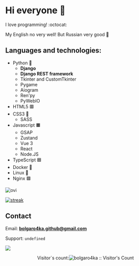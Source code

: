 # Hi everyone 👋

I love programming! :octocat:

My English no very well! But Russian very good 🎉

## Languages and technologies:
  - Python 🐍
    - **Django**
    - **Django REST framework**
    - Tkinter and CustomTkinter
    - Pygame
    - Aiogram
    - Ren'py
    - PyWebIO
  - HTML5 🟥
  - CSS3 🌈
    - SASS 
  - Javascript 🟧
    - GSAP
    - Zustand
    - Vue 3
    - React
    - Node.JS
  - TypeScript 🟦
  - Docker 🐳
  - Linux 🐧
  - Nginx 🟩
<!-- C++ 🟦 -->
<img src="https://github-readme-stats.vercel.app/api/top-langs?username=bolgaro4ka&show_icons=true&locale=en&layout=compact&theme=chartreuse-dark" alt="ovi" /> 

<!-- [![built with Codeium](https://codeium.com/badges/main)](https://codeium.com) -->
[![streak](https://codeium.com/badges/v2/user/raggedly-discrete-tamarin-86396/streak)](https://codeium.com/profile/raggedly-discrete-tamarin-86396)
## Contact

Email: **bolgaro4ka.github@gmail.com**

Support: `undefined`
<!--
**bolgaro4ka/bolgaro4ka** is a ✨ _special_ ✨ repository because its `README.md` (this file) appears on your GitHub profile.

Here are some ideas to get you started:

- 🔭 I’m currently working on ...
- 🌱 I’m currently learning ...
- 👯 I’m looking to collaborate on ...
- 🤔 I’m looking for help with ...
- 💬 Ask me about ...
- 📫 How to reach me: ...
- 😄 Pronouns: ...
- ⚡ Fun fact: ...
-->

<img src="https://github-profile-trophy.vercel.app/?username=bolgaro4ka&theme=juicyfresh&no-bg=true" />

<div style="display: flex; align-items: center; justify-content: center;"><p>Visitor`s count: </p><img src="https://profile-counter.glitch.me/{bolgaro4ka}/count.svg" alt="bolgaro4ka :: Visitor's Count" /></div>
